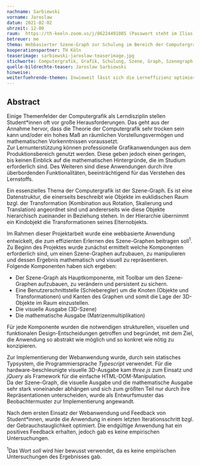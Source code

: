 ```yaml
---
nachname: Sarbiewski
vorname: Jaroslaw
datum: 2021-02-02
uhrzeit: 12-00
raum:  https://th-koeln.zoom.us/j/86224491085 (Passwort steht im Ilias) Präsentation
betreuer: me
thema: Webbasierter Szene-Graph zur Schulung im Bereich der Computergrafik
kooperationspartner: TH Köln
teaserimage: sarbiewski-jaroslaw-teaserimage.jpg
stichworte: Computergrafik, Grafik, Schulung, Szene, Graph, Szenegraph, Szene-Graph
quelle-bildrechte-teaser: Jaroslaw Sarbiewski
hinweise:
weiterfuehrende-themen: Inwieweit lässt sich die Lerneffizienz optimieren, durch den Einsatz von Web-Components, für wiederverwendbare Komponenten in den einzelnen Lern-Anwendungen einer Domäne? | Was für Auswirkungen hat die künstliche Intelligenz auf den Workflow, bei der Erstellung von grafischen digitalen Medien?  [How A.I. will change the 3D industry - Andrew Price](https://www.youtube.com/watch?v=FlgLxSLsYWQ)
---
```


## Abstract

Einige Themenfelder der Computergrafik als Lerndisziplin stellen Student*innen oft vor große Herausforderungen. Das geht aus der Annahme hervor, dass die Theorie der Computergrafik sehr trocken sein kann und/oder ein hohes Maß an räumlichen Vorstellungsvermögen und mathematischen Vorkenntnissen voraussetzt.  
Zur Lernunterstützung können professionelle Grafikanwendungen aus dem Produktionsbereich genutzt werden. Diese geben jedoch einen geringen, bis keinen Einblick auf die mathematischen Hintergründe, die im Studium erforderlich sind. Des Weiteren sind diese Anwendungen durch ihre überbordenden Funktionalitäten, beeinträchtigend für das Verstehen des Lernstoffs.

Ein essenzielles Thema der Computergrafik ist der Szene-Graph. Es ist eine Datenstruktur, die einerseits beschreibt wie Objekte im euklidischen Raum bzgl. der Transformation (Kombination aus Rotation, Skalierung und Translation) angeordnet sind und andererseits wie diese Objekte hierarchisch zueinander in Beziehung stehen. In der Hierarchie übernimmt ein Kindobjekt die Transformationen seines Elternobjekts.  

Im Rahmen dieser Projektarbeit wurde eine webbasierte Anwendung entwickelt, die zum effizienten Erlernen des Szene-Graphen beitragen soll<sup>1</sup>. Zu Beginn des Projektes wurde zunächst ermittelt welche Komponenten erforderlich sind, um einen Szene-Graphen aufzubauen, zu manipulieren und dessen Ergebnis mathematisch und visuell zu repräsentieren.  
Folgende Komponenten haben sich ergeben:

- Der Szene-Graph als Hauptkomponente, mit Toolbar um den Szene-Graphen aufzubauen, zu verändern und persistent zu sichern.
- Eine Benutzerschnittstelle (Schieberegler) um die Knoten (Objekte und Transformationen) und Kanten des Graphen und somit die Lage der 3D-Objekte im Raum einzustellen.
- Die visuelle Ausgabe (3D-Szene)
- Die mathematische Ausgabe (Matrizenmultiplikation)

Für jede Komponente wurden die notwendigen strukturellen, visuellen und funktionalen Design-Entscheidungen getroffen und begründet, mit dem Ziel, die Anwendung so abstrakt wie möglich und so konkret wie nötig zu konzipieren.

Zur Implementierung der Webanwendung wurde, durch sein statisches Typsystem, die Programmiersprache _Typescript_ verwendet. Für die hardware-beschleunigte visuelle 3D-Ausgabe kam _three.js_ zum Einsatz und _jQuery_ als Framework für die einfache HTML-DOM-Manipulation.  
Da der Szene-Graph, die visuelle Ausgabe und die mathematische Ausgabe sehr stark voneinander abhängen und sich zum größten Teil nur durch ihre Repräsentationen unterscheiden, wurde als Entwurfsmuster das Beobachtermuster zur Implementierung angewandt.

Nach dem ersten Einsatz der Webanwendung und Feedback von Student*innen, wurde die Anwendung in einem letzten Iterationsschritt bzgl. der Gebrauchstauglichkeit optimiert.
Die endgültige Anwendung hat ein positives Feedback erhalten, jedoch gab es keine empirischen Untersuchungen.
  
  
<sup>1</sup>Das Wort _soll_ wird hier bewusst verwendet, da es keine empirischen Untersuchungen des Ergebnisses gab.